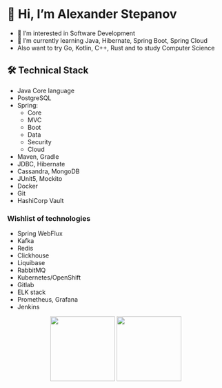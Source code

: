 # 👋 Hi, I’m Alexander Stepanov
- 👀 I’m interested in Software Development
- 🌱 I’m currently learning Java, Hibernate, Spring Boot, Spring Cloud
- Also want to try Go, Kotlin, C++, Rust and to study Computer Science

## 🛠 Technical Stack
- Java Core language
- PostgreSQL
- Spring:
     - Core
     - MVC
     - Boot
     - Data
     - Security
     - Cloud
- Maven, Gradle
- JDBC, Hibernate
- Cassandra, MongoDB
- JUnit5, Mockito
- Docker
- Git
- HashiCorp Vault

### Wishlist of technologies
- Spring WebFlux
- Kafka
- Redis
- Clickhouse
- Liquibase
- RabbitMQ
- Kubernetes/OpenShift
- Gitlab
- ELK stack
- Prometheus, Grafana
- Jenkins

<p align='center'>
   <a href="https://github-readme-stats.vercel.app/api?username=AlexanderStepanov05&show_icons=true&count_private=true">
       <img height=150 src="https://github-readme-stats.vercel.app/api?username=AlexanderStepanov05&show_icons=true&count_private=true"/></a>
   <a href="https://github.com/AlexanderStepanov05/github-readme-stats">
      <img height=150 src="https://github-readme-stats.vercel.app/api/top-langs/?username=AlexanderStepanov05&size_weight=0.5&count_weight=0.5&layout=compact"/></a>
</p>

<!---
[![codewars](https://www.codewars.com/users/AlexanderStepanov05/badges/large)](https://www.codewars.com/users/AlexanderStepanov05)

[![Alexander's LeetCode stats](https://leetcode-stats-six.vercel.app/api?username=AlexanderStepanov05)](https://github.com/AlexanderStepanov05/leetcode-stats)

<div align="center" style="margin: 40px 0">
   <a href="https://github.com/AlexanderStepanov05/github-profile-views-counter">
       <img width="175px" src="https://komarev.com/ghpvc/?username=AlexanderStepanov05&color=DE002D">
   </a>
</div>

AlexanderStepanov05/AlexanderStepanov05 is a ✨ special ✨ repository because its `README.md` (this file) appears on your GitHub profile.
You can click the Preview link to take a look at your changes.
--->
